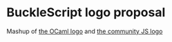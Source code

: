 # BuckleScript logo proposal

Mashup of [the OCaml logo](https://github.com/ocaml/ocaml-logo) and [the community JS logo](https://github.com/voodootikigod/logo.js)

